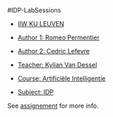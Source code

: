 #IDP-LabSessions
- [IIW KU LEUVEN](https://iiw.kuleuven.be/)
- [Author 1: Romeo Permentier](https://github.com/ro-per)
- [Author 2: Cedric Lefevre](https://github.com/Cedric-Lefevre)

- [Teacher: Kylian Van Dessel](https://www.kuleuven.be/wieiswie/nl/person/00104181)
- [Course: Artificiële Intelligentie](https://onderwijsaanbod.kuleuven.be//2020/syllabi/n/JPI0QEN.htm#activetab=doelstellingen_idm2963040)
- [Subject: IDP](https://dtai.cs.kuleuven.be/drupal/software/idp/try)

See [assignement](assignement.md) for more info.
